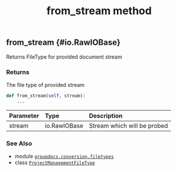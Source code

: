﻿---
title: from_stream method
second_title: GroupDocs.Conversion for Python via .NET API References
description: 
type: docs
weight: 60
url: /python-net/groupdocs.conversion.filetypes/projectmanagementfiletype/from_stream/
is_root: false
---

## from_stream {#io.RawIOBase}

Returns FileType for provided document stream


### Returns 


The file type of provided stream


```python
def from_stream(self, stream):
    ...
```


| Parameter | Type | Description |
| :- | :- | :- |
| stream | io.RawIOBase | Stream which will be probed |



### See Also
* module [`groupdocs.conversion.filetypes`](../../)
* class [`ProjectManagementFileType`](/conversion/python-net/groupdocs.conversion.filetypes/projectmanagementfiletype)
